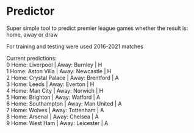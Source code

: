 # Predictor
Super simple tool to predict premier league games whether the result is: home, away or draw

For training and testing were used 2016-2021 matches  


Current predictions:  
0 Home: Liverpool      | Away: Burnley        | H  
1 Home: Aston Villa    | Away: Newcastle      | H  
2 Home: Crystal Palace | Away: Brentford      | A  
3 Home: Leeds          | Away: Everton        | H  
4 Home: Man City       | Away: Norwich        | H  
5 Home: Brighton       | Away: Watford        | A  
6 Home: Southampton    | Away: Man United     | A  
7 Home: Wolves         | Away: Tottenham      | A  
8 Home: Arsenal        | Away: Chelsea        | A  
9 Home: West Ham       | Away: Leicester      | A  
